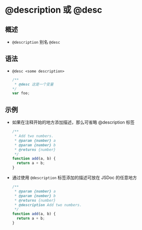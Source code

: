 # @description 或 @desc

## 概述

+ `@description` 别名 `@desc`

## 语法

+ `@desc <some description>`

  ```js
  /**
   * @desc 这是一个变量
  */
  var foo;
  ```

## 示例

+ 如果在注释开始的地方添加描述，那么可省略 @description 标签

  ```js
  /**
   * Add two numbers.
   * @param {number} a
   * @param {number} b
   * @returns {number}
   */
  function add(a, b) {
    return a + b;
  }
  ```

+ 通过使用 `@description` 标签添加的描述可放在 JSDoc 的任意地方

  ```js
  /**
   * @param {number} a
   * @param {number} b
   * @returns {number}
   * @description Add two numbers.
   */
  function add(a, b) {
    return a + b;
  }
  ```
